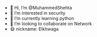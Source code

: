 - 👋 Hi, I’m @MuhammedShehta
- 👀 I’m interested in security
- 🌱 I’m currently learning python
- 💞️ I’m looking to collaborate on Network
- 😄 nickname: Elkhwaga
